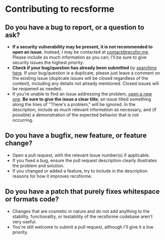 # Contributing to recsforme

## Do you have a bug to report, or a question to ask?

* **If a security vulnerability may be present, it is not recommended to open an issue.** Instead, I may be contacted at [contact@recsfor.me](mailto:contact@recsfor.me). Please include as much information as you can; I'll be sure to give security issues the highest priority.
* **Check if your bug/question has already been submitted** by [searching here](https://github.com/bobsmith947/recsforme/issues). If your bug/question is a duplicate, please just leave a comment on the existing issue (duplicate issues will be closed regardless of the context), including any details not already mentioned. Closed issues will be reopened as needed.
* If you're unable to find an issue addressing the problem, [open a new one](https://github.com/bobsmith947/recsforme/issues/new). **Be sure to give the issue a clear title**; an issue titled something along the lines of "There's a problem," will be ignored. In the description, include as much relevant information as necessary, and (if possible) a demonstration of the expected behavior that is not occurring.

## Do you have a bugfix, new feature, or feature change?

* Open a pull request, with the relevant Issue number(s) if applicable.
* If you fixed a bug, ensure the pull request description clearly illustrates the problem and solution.
* If you changed or added a feature, try to include in the description reasons for how it improves recsforme.

## Do you have a patch that purely fixes whitespace or formats code?

* Changes that are cosmetic in nature and do not add anything to the stability, functionality, or testability of the recsforme codebase aren't very useful.
* You're still welcome to submit a pull request, although I'll give it a low priority.

